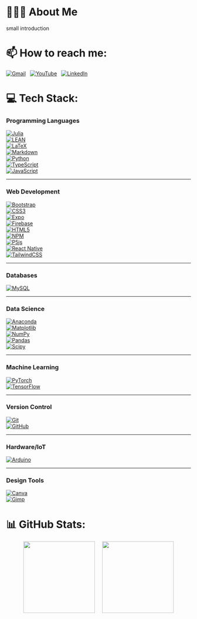 # 👨🏻‍💻 About Me

small introduction

# 📫 How to reach me:

<a href="mailto:massimiliano.ghiotto00@gmail.com"><img alt="Gmail" src="https://img.shields.io/badge/-Gmail-05122A?style=flat&logo=gmail"/></a> &nbsp;
<a href="https://youtube.com/@UCriyKfaUh1k8QgyN8cCwx4A"><img alt="YouTube" src="https://img.shields.io/badge/-YouTube-05122A?style=flat&logo=YouTube"/></a> &nbsp;
<a href="https://www.linkedin.com/in/Massimiliano-Ghiotto/"><img alt="LinkedIn" src="https://img.shields.io/badge/-Linkedin-05122A?&style=flat&logo=linkedin"/></a> &nbsp;

<!-- <a href="https://instagram.com/mateMATTIci"><img alt="Instagram" src="https://img.shields.io/badge/-Instagram-05122A?logo=Instagram&logoColor=white"/></a> &nbsp; -->

# 💻 Tech Stack:

### **Programming Languages**

[![Julia](https://img.shields.io/badge/-Julia-05122A?style=flat&logo=julia)](https://julialang.org/) &nbsp;  
[![LEAN](https://img.shields.io/badge/-LEAN-05122A?style=flat&logo=lean)](https://leanprover.github.io/) &nbsp;  
[![LaTeX](https://img.shields.io/badge/-LaTeX-05122A?style=flat&logo=latex)](https://www.latex-project.org/) &nbsp;  
[![Markdown](https://img.shields.io/badge/-Markdown-05122A?style=flat&logo=markdown)](https://daringfireball.net/projects/markdown/) &nbsp;  
[![Python](https://img.shields.io/badge/-Python-05122A?style=flat&logo=python)](https://www.python.org/doc/) &nbsp;  
[![TypeScript](https://img.shields.io/badge/-Typescript-05122A?style=flat&logo=typescript)](https://www.typescriptlang.org/) &nbsp;  
[![JavaScript](https://img.shields.io/badge/-Javascript-05122A?style=flat&logo=javascript)](https://developer.mozilla.org/en-US/docs/Web/JavaScript) &nbsp;

---

### **Web Development**

[![Bootstrap](https://img.shields.io/badge/-Bootstrap-05122A?style=flat&logo=bootstrap)](https://getbootstrap.com/) &nbsp;  
[![CSS3](https://img.shields.io/badge/-CSS-05122A?style=flat&logo=css3)](https://developer.mozilla.org/en-US/docs/Web/CSS) &nbsp;  
[![Expo](https://img.shields.io/badge/-Expo-05122A?style=flat&logo=expo)](https://expo.dev/) &nbsp;  
[![Firebase](https://img.shields.io/badge/-Firebase-05122A?style=flat&logo=firebase)](https://firebase.google.com/) &nbsp;  
[![HTML5](https://img.shields.io/badge/-HTML-05122A?style=flat&logo=html5)](https://developer.mozilla.org/en-US/docs/Web/HTML) &nbsp;  
[![NPM](https://img.shields.io/badge/-NPM-05122A?style=flat&logo=npm)](https://www.npmjs.com/) &nbsp;  
[![P5js](https://img.shields.io/badge/-p5.js-05122A?style=flat&logo=p5.js)](https://p5js.org/) &nbsp;  
[![React Native](https://img.shields.io/badge/-React_native-05122A?style=flat&logo=react)](https://reactnative.dev/) &nbsp;  
[![TailwindCSS](https://img.shields.io/badge/-Tailwindcss-05122A?style=flat&logo=tailwind-css)](https://tailwindcss.com/) &nbsp;

---

### **Databases**

[![MySQL](https://img.shields.io/badge/-MySQL-05122A?style=flat&logo=mysql)](https://www.mysql.com/) &nbsp;

---

### **Data Science**

[![Anaconda](https://img.shields.io/badge/-Anaconda-05122A?style=flat&logo=anaconda)](https://www.anaconda.com/) &nbsp;  
[![Matplotlib](https://img.shields.io/badge/-Matplotlib-05122A?style=flat&logo=Matplotlib)](https://matplotlib.org/) &nbsp;  
[![NumPy](https://img.shields.io/badge/-Numpy-05122A?style=flat&logo=numpy)](https://numpy.org/) &nbsp;  
[![Pandas](https://img.shields.io/badge/-Pandas-05122A?style=flat&logo=pandas)](https://pandas.pydata.org/) &nbsp;  
[![Scipy](https://img.shields.io/badge/-SciPy-05122A?style=flat&logo=scipy)](https://www.scipy.org/) &nbsp;

---

### **Machine Learning**

[![PyTorch](https://img.shields.io/badge/-PyTorch-05122A?style=flat&logo=PyTorch)](https://pytorch.org/) &nbsp;  
[![TensorFlow](https://img.shields.io/badge/-TensorFlow-05122A?style=flat&logo=TensorFlow)](https://www.tensorflow.org/) &nbsp;

---

### **Version Control**

[![Git](https://img.shields.io/badge/-Git-05122A?style=flat&logo=git)](https://git-scm.com/) &nbsp;  
[![GitHub](https://img.shields.io/badge/-Github-05122A?style=flat&logo=github)](https://github.com/) &nbsp;

---

### **Hardware/IoT**

[![Arduino](https://img.shields.io/badge/-Arduino-05122A?style=flat&logo=Arduino)](https://www.arduino.cc/) &nbsp;

---

### **Design Tools**

[![Canva](https://img.shields.io/badge/-Canva-05122A?style=flat&logo=Canva)](https://www.canva.com/) &nbsp;  
[![Gimp](https://img.shields.io/badge/-Gimp-05122A?style=flat&logo=gimp)](https://www.gimp.org/) &nbsp;

# 📊 GitHub Stats:

<div style="display: flex; justify-content: center; align-items: center; gap: 20px;">
  <img src="https://github-readme-stats.vercel.app/api/top-langs/?username=MaxGhi8&theme=dark&hide_border=true&include_all_commits=false&count_private=true&layout=compact" height="195px"/>
  <img src="https://github-readme-stats.vercel.app/api?username=MaxGhi8&theme=dark&hide_border=true&include_all_commits=false&count_private=true" height="195px"/>
</div>
<!-- ![](https://github-readme-streak-stats.herokuapp.com/?user=MaxGhi8&theme=dark&hide_border=false)<br/> -->

